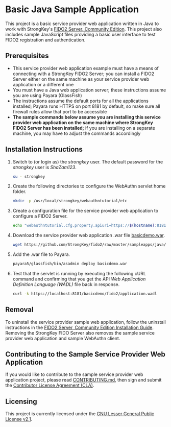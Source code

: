 # Basic Java Sample Application
This project is a basic service provider web application written in Java to work with StrongKey's [FIDO2 Server, Community Edition](https://github.com/StrongKey/fido2). This project also includes sample JavaScript files providing a basic user interface to test FIDO2 registration and authentication.

## Prerequisites

- This service provider web application example must have a means of connecting with a StrongKey FIDO2 Server; you can install a FIDO2 Server either on the same machine as your service provider web application or a different one
- You must have a Java web application server; these instructions assume you are using Payara (GlassFish)
- The instructions assume the default ports for all the applications installed; Payara runs HTTPS on port 8181 by default, so make sure all firewall rules allow that port to be accessible
- **The sample commands below assume you are installing this service provider web application on the same machine where StrongKey FIDO2 Server has been installed;** if you are installing on a separate machine, you may have to adjust the commands accordingly

## Installation Instructions

1. Switch to (or login as) the _strongkey_ user. The default password for the _strongkey_ user is _ShaZam123_.

    ```sh
    su - strongkey
    ```

2. Create the following directories to configure the WebAuthn servlet home folder.

    ```sh
    mkdir -p /usr/local/strongkey/webauthntutorial/etc
    ```

3. Create a configuration file for the service provider web application to configure a FIDO2 Server.

    ```sh
    echo "webauthntutorial.cfg.property.apiuri=https://$(hostname):8181" > /usr/local/strongkey/webauthntutorial/etc/webauthntutorial-configuration.properties
    ```

4. Download the service provider web application .war file [basicdemo.war](https://github.com/StrongKey/fido2/raw/master/sampleapps/java/basic/basicdemo.war).

    ```sh
    wget https://github.com/StrongKey/fido2/raw/master/sampleapps/java/basic/basicdemo.war
    ```

5. Add the .war file to Payara.

    ```sh
    payara5/glassfish/bin/asadmin deploy basicdemo.war
    ```

6. Test that the servlet is running by executing the following cURL command and confirming that you get the API _Web Application Definition Language (WADL)_ file back in response.

    ```sh
    curl -k https://localhost:8181/basicdemo/fido2/application.wadl
    ```


## Removal

To uninstall the service provider sample web application, follow the uninstall instructions in the [FIDO2 Server, Community Edition Installation Guide](https://docs.strongkey.com/index.php/skfs-home/skfs-installation/skfs-installation-removal). Removing the StrongKey FIDO Server also removes the sample service provider web application and sample WebAuthn client.

## Contributing to the Sample Service Provider Web Application

If you would like to contribute to the sample service provider web application project, please read [CONTRIBUTING.md](https://github.com/StrongKey/fido2/blob/master/CONTRIBUTING.md), then sign and submit the [Contributor License Agreement (CLA)](https://cla-assistant.io/StrongKey/FIDO-Server).

## Licensing
This project is currently licensed under the [GNU Lesser General Public License v2.1](https://github.com/StrongKey/relying-party-java/blob/master/LICENSE).
